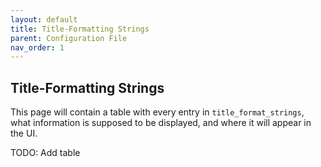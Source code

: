 ```yaml
---
layout: default
title: Title-Formatting Strings
parent: Configuration File
nav_order: 1
---
```

## Title-Formatting Strings

This page will contain a table with every entry in `title_format_strings`, what information is supposed to be displayed, and where it will appear in the UI.

TODO: Add table